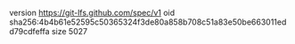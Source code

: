 version https://git-lfs.github.com/spec/v1
oid sha256:4b4b61e52595c50365324f3de80a858b708c51a83e50be663011edd79cdfeffa
size 5027
